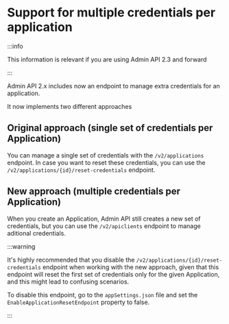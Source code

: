 # Support for multiple credentials per application

:::info

This information is relevant if you are using Admin API 2.3 and forward

:::

Admin API 2.x includes now an endpoint to manage extra credentials for an application.

It now implements two different approaches

## Original approach (single set of credentials per Application)

You can manage a single set of credentials with the `/v2/applications` endpoint. In case
you want to reset these credentials, you can use the `/v2/applications/{id}/reset-credentials` endpoint.

## New approach (multiple credentials per Application)

When you create an Application, Admin API still creates a new set of credentials, but you can use
the `/v2/apiclients` endpoint to manage aditional credentials.

:::warning

It's highly recommended that you disable the `/v2/applications/{id}/reset-credentials` endpoint
when working with the new approach, given that this endpoint will reset the first set of credentials
only for the given Application, and this might lead to confusing scenarios.

To disable this endpoint, go to the `appSettings.json` file and set the `EnableApplicationResetEndpoint`
property to false.

:::
